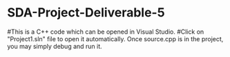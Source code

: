 # SDA-Project-Deliverable-5
#This is a C++ code which can be opened in Visual Studio.
#Click on "Project1.sln" file to open it automatically. Once source.cpp is in the project, you may simply debug and run it.
